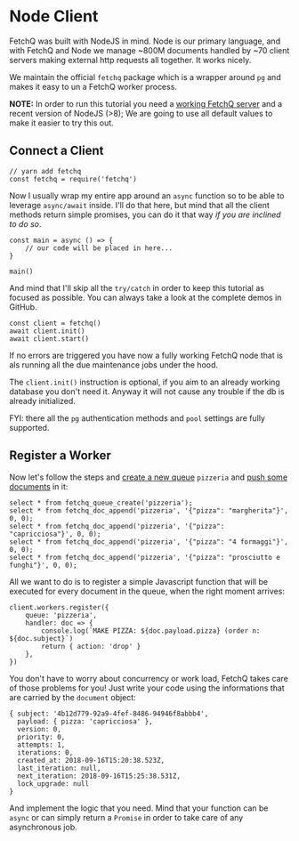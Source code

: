 # Node Client

FetchQ was built with NodeJS in mind. Node is our primary language, and with
FetchQ and Node we manage ~800M documents handled by ~70 client servers
making external http requests all together. It works nicely.

We maintain the official `fetchq` package which is a wrapper around `pg` and
makes it easy to un a FetchQ worker process. 

**NOTE:** In order to run this tutorial you need a [working FetchQ server](01-setup-postgres.md) and a recent version of NodeJS (>8); We are going to
use all default values to make it easier to try this out.

## Connect a Client

```
// yarn add fetchq
const fetchq = require('fetchq')
```

Now I usually wrap my entire app around an `async` function so to be able
to leverage `async/await` inside. I'll do that here, but mind that all the
client methods return simple promises, you can do it that way _if you are
inclined to do so_.

```
const main = async () => {
    // our code will be placed in here...
}

main()
```

And mind that I'll skip all the `try/catch` in order to keep this tutorial as
focused as possible. You can always take a look at the complete demos in GitHub.

```
const client = fetchq()
await client.init()
await client.start()
```

If no errors are triggered you have now a fully working FetchQ node that is als
running all the due maintenance jobs under the hood.

The `client.init()` instruction is optional, if you aim to an already working database
you don't need it. Anyway it will not cause any trouble if the db is already initialized.

FYI: there all the `pg` authentication methods and `pool` settings are fully supported.

## Register a Worker

Now let's follow the steps and [create a new queue](03-create-queue.md) `pizzeria`
and [push some documents](04-push-document) in it:

```
select * from fetchq_queue_create('pizzeria');
select * from fetchq_doc_append('pizzeria', '{"pizza": "margherita"}', 0, 0);
select * from fetchq_doc_append('pizzeria', '{"pizza": "capricciosa"}', 0, 0);
select * from fetchq_doc_append('pizzeria', '{"pizza": "4 formaggi"}', 0, 0);
select * from fetchq_doc_append('pizzeria', '{"pizza": "prosciutto e funghi"}', 0, 0);
```

All we want to do is to register a simple Javascript function that will be executed
for every document in the queue, when the right moment arrives:

```
client.workers.register({
    queue: 'pizzeria',
    handler: doc => {
        console.log(`MAKE PIZZA: ${doc.payload.pizza} (order n: ${doc.subject}`)
        return { action: 'drop' }
    },
})
```

You don't have to worry about concurrency or work load, FetchQ takes care of those problems
for you! Just write your code using the informations that are carried by the `document`
object:

```
{ subject: '4b12d779-92a9-4fef-8486-94946f8abbb4',
  payload: { pizza: 'capricciosa' },
  version: 0,
  priority: 0,
  attempts: 1,
  iterations: 0,
  created_at: 2018-09-16T15:20:38.523Z,
  last_iteration: null,
  next_iteration: 2018-09-16T15:25:38.531Z,
  lock_upgrade: null
}
```

And implement the logic that you need. Mind that your function can be `async` or can
simply return a `Promise` in order to take care of any asynchronous job.

